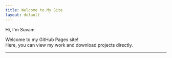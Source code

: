 ```yaml
---
title: Welcome to My Site
layout: default
---
```


Hi, I'm Suvam

Welcome to my GitHub Pages site!  
Here, you can view my work and download projects directly.

---
